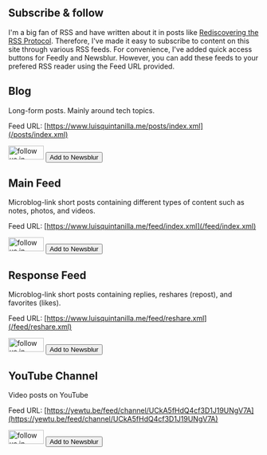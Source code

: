 ## Subscribe & follow

I'm a big fan of RSS and have written about it in posts like [Rediscovering the RSS Protocol](/posts/rediscovering-rss-user-freedom). Therefore, I've made it easy to subscribe to content on this site through various RSS feeds. For convenience, I've added quick access buttons for Feedly and Newsblur. However, you can add these feeds to your prefered RSS reader using the Feed URL provided. 

## Blog

Long-form posts. Mainly around tech topics.

Feed URL: [https://www.luisquintanilla.me/posts/index.xml](/posts/index.xml)

<a href='https://feedly.com/i/subscription/feed%2Fhttps%3A%2F%2Fwww.luisquintanilla.me%2Fposts%2Findex.xml'  target='blank'><img id='feedlyFollow' src='https://s1.feedly.com/legacy/feedly-follow-rectangle-volume-medium_2x.png' alt='follow us in feedly' width='71' height='28'></a>
<a href="http://www.newsblur.com/?url=https%3A%2F%2Fwww.luisquintanilla.me%2Fposts%2Findex.xml"><button type="button" class="btn btn-dark">Add to Newsblur</button></a>

## Main Feed

Microblog-link short posts containing different types of content such as notes, photos, and videos.

Feed URL: [https://www.luisquintanilla.me/feed/index.xml](/feed/index.xml)

<a href='https://feedly.com/i/subscription/feed%2Fhttps%3A%2F%2Fwww.luisquintanilla.me%2Ffeed%2Findex.xml'  target='blank'><img id='feedlyFollow' src='https://s1.feedly.com/legacy/feedly-follow-rectangle-volume-medium_2x.png' alt='follow us in feedly' width='71' height='28'></a>
<a href="http://www.newsblur.com/?url=https%3A%2F%2Fwww.luisquintanilla.me%2Ffeed%2Findex.xml"><button type="button" class="btn btn-dark">Add to Newsblur</button></a>

## Response Feed

Microblog-link short posts containing replies, reshares (repost), and favorites (likes).

Feed URL: [https://www.luisquintanilla.me/feed/reshare.xml](/feed/reshare.xml)

<a href='https://feedly.com/i/subscription/feed%2Fhttps%3A%2F%2Fwww.luisquintanilla.me%2Ffeed%2Freshare.xml'  target='blank'><img id='feedlyFollow' src='https://s1.feedly.com/legacy/feedly-follow-rectangle-volume-medium_2x.png' alt='follow us in feedly' width='71' height='28'></a>
<a href="http://www.newsblur.com/?url=https%3A%2F%2Fwww.luisquintanilla.me%2Ffeed%2Freshare.xml"><button type="button" class="btn btn-dark">Add to Newsblur</button></a>

## YouTube Channel

Video posts on YouTube

Feed URL: [https://yewtu.be/feed/channel/UCkA5fHdQ4cf3D1J19UNgV7A](https://yewtu.be/feed/channel/UCkA5fHdQ4cf3D1J19UNgV7A)

<a href='https://feedly.com/i/subscription/feed%2Fhttps%3A%2F%2Fyewtu.be%2Ffeed%2Fchannel%2FUCkA5fHdQ4cf3D1J19UNgV7A'  target='blank'><img id='feedlyFollow' src='https://s1.feedly.com/legacy/feedly-follow-rectangle-volume-medium_2x.png' alt='follow us in feedly' width='71' height='28'></a>
<a href="http://www.newsblur.com/?url=https%3A%2F%2Fyewtu.be%2Ffeed%2Fchannel%2FUCkA5fHdQ4cf3D1J19UNgV7A"><button type="button" class="btn btn-dark">Add to Newsblur</button></a>
